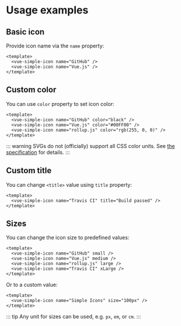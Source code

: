 # Usage examples

## Basic icon
Provide icon name via the `name` property:
```vue
<template>
  <vue-simple-icon name="GitHub" />
  <vue-simple-icon name="Vue.js" />
</template>
```

## Custom color
You can use `color` property to set icon color:
```vue
<template>
  <vue-simple-icon name="GitHub" color="black" />
  <vue-simple-icon name="Vue.js" color="#00FF00" />
  <vue-simple-icon name="rollup.js" color="rgb(255, 0, 0)" />
</template>
```

::: warning
SVGs do not (officially) support all CSS color units. See [the specification](https://www.w3.org/TR/SVGColor12/#icc-colors) for details.
:::

## Custom title
You can change `<title>` value using `title` property:
```vue
<template>
  <vue-simple-icon name="Travis CI" title="Build passed" />
</template>
```

## Sizes
You can change the icon size to predefined values:
```vue
<template>
  <vue-simple-icon name="GitHub" small />
  <vue-simple-icon name="Vue.js" medium />
  <vue-simple-icon name="rollup.js" large />
  <vue-simple-icon name="Travis CI" xLarge />
</template>
```

Or to a custom value:
```vue
<template>
  <vue-simple-icon name="Simple Icons" size="100px" />
</template>
```

::: tip
Any unit for sizes can be used, e.g. `px`, `em`, or `cm`.
:::
